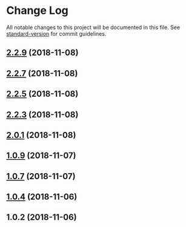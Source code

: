 # Change Log

All notable changes to this project will be documented in this file. See [standard-version](https://github.com/conventional-changelog/standard-version) for commit guidelines.

<a name="2.2.9"></a>
## [2.2.9](https://github.com/AlexandrDobrovolskiy/lim-cache/compare/v2.2.7...v2.2.9) (2018-11-08)



<a name="2.2.7"></a>
## [2.2.7](https://github.com/AlexandrDobrovolskiy/lim-cache/compare/v2.2.5...v2.2.7) (2018-11-08)



<a name="2.2.5"></a>
## [2.2.5](https://github.com/AlexandrDobrovolskiy/lim-cache/compare/v2.2.3...v2.2.5) (2018-11-08)



<a name="2.2.3"></a>
## [2.2.3](https://github.com/AlexandrDobrovolskiy/lim-cache/compare/v2.0.1...v2.2.3) (2018-11-08)



<a name="2.0.1"></a>
## [2.0.1](https://github.com/AlexandrDobrovolskiy/lim-cache/compare/v1.0.9...v2.0.1) (2018-11-08)



<a name="1.0.9"></a>
## [1.0.9](https://github.com/AlexandrDobrovolskiy/lim-cache/compare/v1.0.7...v1.0.9) (2018-11-07)



<a name="1.0.7"></a>
## [1.0.7](https://github.com/AlexandrDobrovolskiy/lim-cache/compare/v1.0.4...v1.0.7) (2018-11-07)



<a name="1.0.4"></a>
## [1.0.4](https://github.com/AlexandrDobrovolskiy/lim-cache/compare/v1.0.2...v1.0.4) (2018-11-06)



<a name="1.0.2"></a>
## 1.0.2 (2018-11-06)
